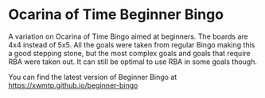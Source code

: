 # Ocarina of Time Beginner Bingo
A variation on Ocarina of Time Bingo aimed at beginners. The boards are 4x4 instead of 5x5. All the goals were taken from regular Bingo making this a good stepping stone, but the most complex goals and goals that require RBA were taken out. It can still be optimal to use RBA in some goals though.

You can find the latest version of Beginner Bingo at https://xwmtp.github.io/beginner-bingo
